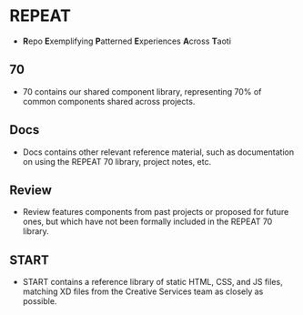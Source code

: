 # REPEAT
- **R**epo **E**xemplifying **P**atterned **E**xperiences **A**cross **T**aoti

## 70
* 70 contains our shared component library, representing 70% of common components shared across projects.

## Docs
* Docs contains other relevant reference material, such as documentation on using the REPEAT 70 library, project notes, etc.

## Review
* Review features components from past projects or proposed for future ones, but which have not been formally included in the REPEAT 70 library.

## START
* START contains a reference library of static HTML, CSS, and JS files, matching XD files from the Creative Services team as closely as possible.
